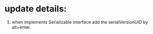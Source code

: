 # update details:

1. when implements Serializable interface add the serialVersionUID by alt+enter.

   ​